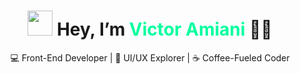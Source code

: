 <h1 align="center">
  <img src="https://media.giphy.com/media/hvRJCLFzcasrR4ia7z/giphy.gif" width="40"/>  
  Hey, I’m <span style="color:#00FF9F;">Victor Amiani</span> 👨‍💻
</h1>

<p align="center">
  💻 Front-End Developer | 🎨 UI/UX Explorer | ☕ Coffee-Fueled Coder  
</p>